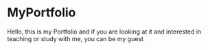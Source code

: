 # MyPortfolio
Hello, this is my Portfolio and if you are looking at it and interested in teaching or study with me, you can be my guest
